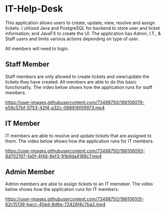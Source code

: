 # IT-Help-Desk

This application allows users to create, update, view, resolve and assign tickets. I utilized Java and PostgreSQL for backend to store user and ticket information; and JavaFX to create the UI. The application has Admin, I.T., & Staff users and limits various actions depending on type of user.


All members will need to login.

## Staff Member  

Staff members are only allowed to create tickets and view/update the tickets they have created. All members are able to do this basic functionality. The video below shows how the application runs for staff members.

https://user-images.githubusercontent.com/73498750/186106076-e59c57bf-0753-42f4-a32c-098916f09973.mp4

## IT Member  
IT members are able to resolve and update tickets that are assigned to them. The video below shows how the application runs for IT members.

https://user-images.githubusercontent.com/73498750/186106093-8d702197-fa0f-4f48-8ef3-91b9da4188c7.mp4


## Admin Member  
Admin members are able to assign tickets to an IT memeber. The video below shows how the application runs for IT members.

https://user-images.githubusercontent.com/73498750/186106105-62c15139-bacc-45ed-8d6e-72426f4c7ba2.mp4

